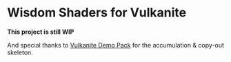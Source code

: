 # Wisdom Shaders for Vulkanite

**This project is still WIP**

And special thanks to [Vulkanite Demo Pack](https://github.com/BalintCsala/VulkaniteDemoPack) for the accumulation & copy-out skeleton.
